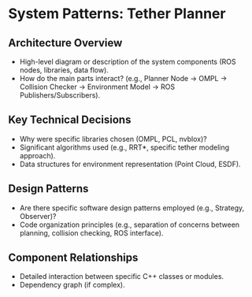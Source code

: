 # System Patterns: Tether Planner

## Architecture Overview

*   High-level diagram or description of the system components (ROS nodes, libraries, data flow).
*   How do the main parts interact? (e.g., Planner Node -> OMPL -> Collision Checker -> Environment Model -> ROS Publishers/Subscribers).

## Key Technical Decisions

*   Why were specific libraries chosen (OMPL, PCL, nvblox)?
*   Significant algorithms used (e.g., RRT*, specific tether modeling approach).
*   Data structures for environment representation (Point Cloud, ESDF).

## Design Patterns

*   Are there specific software design patterns employed (e.g., Strategy, Observer)?
*   Code organization principles (e.g., separation of concerns between planning, collision checking, ROS interface).

## Component Relationships

*   Detailed interaction between specific C++ classes or modules.
*   Dependency graph (if complex).
